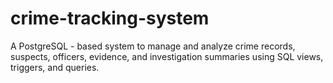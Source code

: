 # crime-tracking-system
A PostgreSQL - based system to manage and analyze crime records, suspects, officers, evidence, and investigation summaries using SQL views, triggers, and queries.
